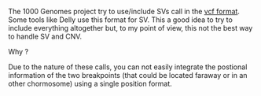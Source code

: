 The 1000 Genomes project try to use/include SVs call in the [vcf format](http://www.1000genomes.org/wiki/Analysis/Variant%20Call%20Format/VCF%20%28Variant%20Call%20Format%29%20version%204.0/encoding-structural-variants). Some tools like Delly use this format for SV. This a good idea to try to include everything altogether but, to my point of view, this not the best way to handle SV and CNV.  


Why ?  


Due to the nature of these calls, you can not easily integrate the postional information of the two breakpoints (that could be located faraway or in an other chormosome) using a single position format. 



